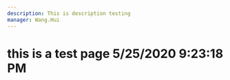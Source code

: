 ```yaml
---
description: This is description testing
manager: Wang.Hui
---
```

# this is a test page 5/25/2020 9:23:18 PM